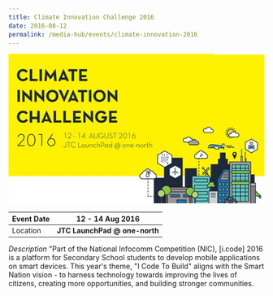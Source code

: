 ```yaml
---
title: Climate Innovation Challenge 2016
date: 2016-08-12
permalink: /media-hub/events/climate-innovation-2016
---
```

![Climate Innovation Challenge 2016](/images/media-hub/events/till-2020/climate-innovation-challenge-2016.jpeg)

| Event Date | **12 - 14 Aug 2016**| 
| -------- | -------- |
| Location   |**JTC LaunchPad @ one-north**  | 

*Description*
"Part of the National Infocomm Competition (NIC), [i.code] 2016 is a platform for Secondary School students to develop mobile applications on smart devices. This year's theme, "I Code To Build" aligns with the Smart Nation vision - to harness technology towards improving the lives of citizens, creating more opportunities, and building stronger communities.